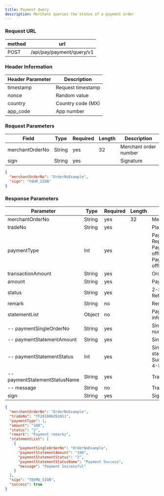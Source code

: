 ```yaml
---
title: Payment Query
description: Merchant queries the status of a payment order
---
```


### Request URL

| method | url                       |
| ------ | ------------------------- |
| POST   | /api/pay/payment/query/v1 |

### Header Information

| Header Parameter | Description       |
| --------------- | ----------------- |
| timestamp      | Request timestamp |
| nonce          | Random value      |
| country        | Country code (MX) |
| app_code       | App number        |

### Request Parameters

| Field           | Type   | Required | Length | Description           |
| --------------- | ------ | -------- | ------ | --------------------- |
| merchantOrderNo | String | yes      | 32     | Merchant order number |
| sign           | String | yes      |        | Signature            |

```json title="Request Example"
{
  "merchantOrderNo": "OrderNoExample",
  "sign": "YOUR_SIGN"
}
```

### Response Parameters

| Parameter                     | Type   | Required | Length | Description                                                                                                                |
| ---------------------------- | ------ | -------- | ------ | -------------------------------------------------------------------------------------------------------------------------- |
| merchantOrderNo              | String | yes      | 32     | Merchant order number                                                                                                      |
| tradeNo                      | String | yes      |        | Platform order number                                                                                                      |
| paymentType                  | Int    | yes      |        | Payment type: 1-Repayment code  4-PayCashOnce(Single offline) 5-PayCashRecurrent(Multiple offline) |
| transactionAmount            | String | yes      |        | Order transaction amount                                                                                                   |
| amount                       | String | yes      |        | Payment amount                                                                                                             |
| status                       | String | yes      |        | 2-Success 3-Failed 4-Refund                                                                                                |
| remark                       | String | no       |        | Remarks                                                                                                                    |
| statementList                | Object | no       |        | Payment transaction information                                                                                            |
| -- paymentSingleOrderNo      | String | yes      |        | Single payment transaction number                                                                                          |
| -- paymentStatementAmount    | String | yes      |        | Single payment amount                                                                                                      |
| -- paymentStatementStatus    | Int    | yes      |        | Single payment transaction status: 2-Payment Success 3-Payment Failed 4-Refund                                              |
| -- paymentStatementStatusName| String | yes      |        | Transaction status name                                                                                                    |
| -- message                   | String | no       |        | Transaction message                                                                                                        |
| sign                         | String | yes      |        | Signature                                                                                                                  |

```json title="Response Example"
{
  "merchantOrderNo": "OrderNoExample",
  "tradeNo": "TF201806251011",
  "paymentType": 1,
  "amount": "100",
  "status": "2",
  "remark": "Payment remarks",
  "statementList": [
    {
      "paymentSingleOrderNo": "OrderNoExample",
      "paymentStatementAmount": "100",
      "paymentStatementStatus": "2",
      "paymentStatementStatusName": "Payment Success",
      "message": "Payment Successful"
    }
  ],
  "sign": "TEEMO_SIGN",
  "success": true
}
